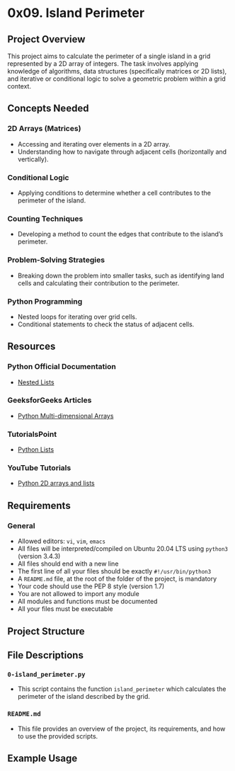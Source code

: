 # 0x09. Island Perimeter

## Project Overview

This project aims to calculate the perimeter of a single island in a grid represented by a 2D array of integers. The task involves applying knowledge of algorithms, data structures (specifically matrices or 2D lists), and iterative or conditional logic to solve a geometric problem within a grid context.

## Concepts Needed

### 2D Arrays (Matrices)
- Accessing and iterating over elements in a 2D array.
- Understanding how to navigate through adjacent cells (horizontally and vertically).

### Conditional Logic
- Applying conditions to determine whether a cell contributes to the perimeter of the island.

### Counting Techniques
- Developing a method to count the edges that contribute to the island’s perimeter.

### Problem-Solving Strategies
- Breaking down the problem into smaller tasks, such as identifying land cells and calculating their contribution to the perimeter.

### Python Programming
- Nested loops for iterating over grid cells.
- Conditional statements to check the status of adjacent cells.

## Resources

### Python Official Documentation
- [Nested Lists](https://docs.python.org/3/tutorial/datastructures.html#nested-list-comprehensions)

### GeeksforGeeks Articles
- [Python Multi-dimensional Arrays](https://www.geeksforgeeks.org/python-using-2d-arrays-lists-the-right-way/)

### TutorialsPoint
- [Python Lists](https://www.tutorialspoint.com/python/python_lists.htm)

### YouTube Tutorials
- [Python 2D arrays and lists](https://www.youtube.com/results?search_query=python+2d+arrays+and+lists)

## Requirements

### General
- Allowed editors: `vi`, `vim`, `emacs`
- All files will be interpreted/compiled on Ubuntu 20.04 LTS using `python3` (version 3.4.3)
- All files should end with a new line
- The first line of all your files should be exactly `#!/usr/bin/python3`
- A `README.md` file, at the root of the folder of the project, is mandatory
- Your code should use the PEP 8 style (version 1.7)
- You are not allowed to import any module
- All modules and functions must be documented
- All your files must be executable

## Project Structure


## File Descriptions

### `0-island_perimeter.py`
- This script contains the function `island_perimeter` which calculates the perimeter of the island described by the grid.

### `README.md`
- This file provides an overview of the project, its requirements, and how to use the provided scripts.

## Example Usage

```python

